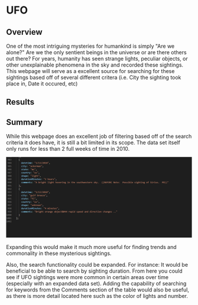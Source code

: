 # UFO

## Overview
One of the most intriguing mysteries for humankind is simply "Are we alone?" Are we the only sentient beings in the universe or are there others out there? For years, humanity has seen strange lights, peculiar objects, or other unexplainable phenomena in the sky and recorded these sightings. This webpage will serve as a excellent source for searching for these sightings based off of several different critera (i.e. City the sighting took place in, Date it occured, etc)

## Results


## Summary
While this webpage does an excellent job of filtering based off of the search criteria it does have, it is still a bit limited in its scope. The data set itself only runs for less than 2 full weeks of time in 2010. 

![end of data](https://github.com/BPeaver/UFO/blob/main/static/end%20of%20data.png)

Expanding this would make it much more useful for finding trends and commonality in these mysterious sightings. 

Also, the search functionality could be expanded. For instance: It would be beneficial to be able to search by sighting duration. From here you could see if UFO sightings were more common in certain areas over time (especially with an expanded data set). Adding the capability of searching for keywords from the Comments section of the table would also be useful, as there is more detail located here such as the color of lights and number. 
